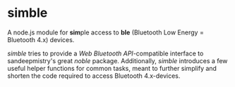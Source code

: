 simble
======

A node.js module for **sim**ple access to **ble** (Bluetooth Low Energy = Bluetooth 4.x) devices.

*simble* tries to provide a *Web Bluetooth API*-compatible interface to sandeepmistry's great *noble* package.
Additionally, *simble* introduces a few useful helper functions for common tasks, meant to further simplify and shorten the code required to access Bluetooth 4.x-devices.
